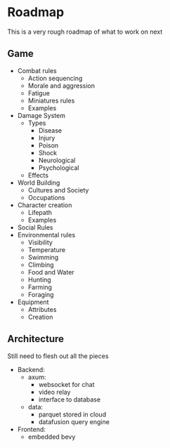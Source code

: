 # Roadmap

This is a very rough roadmap of what to work on next

## Game

- Combat rules
    - Action sequencing
    - Morale and aggression
    - Fatigue
    - Miniatures rules
    - Examples
- Damage System
    - Types
        - Disease
        - Injury
        - Poison
        - Shock
        - Neurological
        - Psychological
    - Effects
- World Building
    - Cultures and Society
    - Occupations
- Character creation
    - Lifepath
    - Examples
- Social Rules
- Environmental rules
    - Visibility
    - Temperature
    - Swimming
    - Climbing
    - Food and Water
    - Hunting
    - Farming
    - Foraging
- Equipment
    - Attributes
    - Creation


## Architecture

Still need to flesh out all  the pieces

- Backend:
    - axum: 
        - websocket for chat
        - video relay
        - interface to database
    - data:
        - parquet stored in cloud
        - datafusion query engine 
- Frontend:
    - embedded bevy


